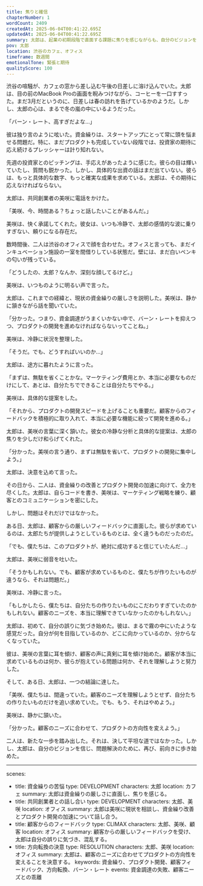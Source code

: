 ```yaml
---
title: 焦りと確信
chapterNumber: 1
wordCount: 2409
createdAt: 2025-06-04T00:41:22.695Z
updatedAt: 2025-06-04T00:41:22.695Z
summary: 太郎は、起業の初期段階で直面する課題に焦りを感じながらも、自分のビジョンを信じ、問題解決のために奔走する。
pov: 太郎
location: 渋谷のカフェ、オフィス
timeframe: 数週間
emotionalTone: 緊張と期待
qualityScore: 100
---
```


渋谷の喧騒が、カフェの窓から差し込む午後の日差しに溶け込んでいた。太郎は、目の前のMacBook Proの画面を睨みつけながら、コーヒーを一口すすった。まだ3月だというのに、日差しは春の訪れを告げているかのようだ。しかし、太郎の心は、まるで冬の嵐の中にいるようだった。

「バーン・レート、高すぎだよな…」

彼は独り言のように呟いた。資金繰りは、スタートアップにとって常に頭を悩ませる問題だ。特に、まだプロダクトも完成していない段階では、投資家の期待に応え続けるプレッシャーは計り知れない。

先週の投資家とのピッチングは、手応えがあったように感じた。彼らの目は輝いていたし、質問も鋭かった。しかし、具体的な出資の話はまだ出ていない。彼らは、もっと具体的な数字、もっと確実な成果を求めている。太郎は、その期待に応えなければならない。

太郎は、共同創業者の美咲に電話をかけた。

「美咲、今、時間ある？ちょっと話したいことがあるんだ。」

美咲は、快く承諾してくれた。彼女は、いつも冷静で、太郎の感情的な波に乗りすぎない、頼りになる存在だ。

数時間後、二人は渋谷のオフィスで顔を合わせた。オフィスと言っても、まだインキュベーション施設の一室を間借りしている状態だ。壁には、まだ白いペンキの匂いが残っている。

「どうしたの、太郎？なんか、深刻な顔してるけど。」

美咲は、いつものように明るい声で言った。

太郎は、これまでの経緯と、現状の資金繰りの厳しさを説明した。美咲は、静かに頷きながら話を聞いていた。

「分かった。つまり、資金調達がうまくいかない中で、バーン・レートを抑えつつ、プロダクトの開発を進めなければならないってことね。」

美咲は、冷静に状況を整理した。

「そうだ。でも、どうすればいいのか…」

太郎は、途方に暮れたように言った。

「まずは、無駄を省くことかな。マーケティング費用とか、本当に必要なものだけにして、あとは、自分たちでできることは自分たちでやる。」

美咲は、具体的な提案をした。

「それから、プロダクトの開発スピードを上げることも重要だ。顧客からのフィードバックを積極的に取り入れて、本当に必要な機能に絞って開発を進める。」

太郎は、美咲の言葉に深く頷いた。彼女の冷静な分析と具体的な提案は、太郎の焦りを少しだけ和らげてくれた。

「分かった。美咲の言う通り、まずは無駄を省いて、プロダクトの開発に集中しよう。」

太郎は、決意を込めて言った。

その日から、二人は、資金繰りの改善とプロダクト開発の加速に向けて、全力を尽くした。太郎は、自らコードを書き、美咲は、マーケティング戦略を練り、顧客とのコミュニケーションを密にした。

しかし、問題はそれだけではなかった。

ある日、太郎は、顧客からの厳しいフィードバックに直面した。彼らが求めているのは、太郎たちが提供しようとしているものとは、全く違うものだったのだ。

「でも、僕たちは、このプロダクトが、絶対に成功すると信じていたんだ…」

太郎は、美咲に弱音を吐いた。

「そうかもしれない。でも、顧客が求めているものと、僕たちが作りたいものが違うなら、それは問題だ。」

美咲は、冷静に言った。

「もしかしたら、僕たちは、自分たちの作りたいものにこだわりすぎていたのかもしれない。顧客のニーズを、本当に理解できていなかったのかもしれない。」

太郎は、初めて、自分の誤りに気づき始めた。彼は、まるで霧の中にいたような感覚だった。自分が何を目指しているのか、どこに向かっているのか、分からなくなっていた。

彼は、美咲の言葉に耳を傾け、顧客の声に真剣に耳を傾け始めた。顧客が本当に求めているものは何か、彼らが抱えている問題は何か、それを理解しようと努力した。

そして、ある日、太郎は、一つの結論に達した。

「美咲、僕たちは、間違っていた。顧客のニーズを理解しようとせず、自分たちの作りたいものだけを追い求めていた。でも、もう、それはやめよう。」

美咲は、静かに頷いた。

「分かった。顧客のニーズに合わせて、プロダクトの方向性を変えよう。」

二人は、新たな一歩を踏み出した。それは、決して平坦な道ではなかった。しかし、太郎は、自分のビジョンを信じ、問題解決のために、再び、前向きに歩き始めた。

---
scenes:
  - title: 資金繰りの苦悩
    type: DEVELOPMENT
    characters: 太郎
    location: カフェ
    summary: 太郎は資金繰りの厳しさに直面し、焦りを感じる。
  - title: 共同創業者との話し合い
    type: DEVELOPMENT
    characters: 太郎、美咲
    location: オフィス
    summary: 太郎は美咲に現状を相談し、資金繰り改善とプロダクト開発の加速について話し合う。
  - title: 顧客からのフィードバック
    type: CLIMAX
    characters: 太郎、美咲、顧客
    location: オフィス
    summary: 顧客からの厳しいフィードバックを受け、太郎は自分の誤りに気づき、混乱する。
  - title: 方向転換の決意
    type: RESOLUTION
    characters: 太郎、美咲
    location: オフィス
    summary: 太郎は、顧客のニーズに合わせてプロダクトの方向性を変えることを決意する。
keywords: 資金繰り、プロダクト開発、顧客フィードバック、方向転換、バーン・レート
events: 資金調達の失敗、顧客ニーズとの乖離